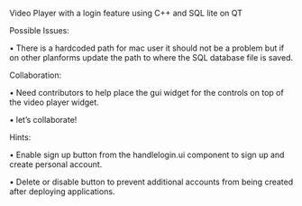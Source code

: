 Video Player with a login feature using C++ and SQL lite on QT

Possible Issues:

•	There is a hardcoded path for mac user it should not be a problem but if on other planforms update the path to where the SQL database file is saved.


Collaboration:

•	Need contributors to help place the gui widget for the controls on top of the video player widget.

•	let’s collaborate!

Hints:

•	Enable sign up button from the handlelogin.ui component to sign up and create personal account.

• Delete or disable button to prevent additional accounts from being created after deploying applications.
